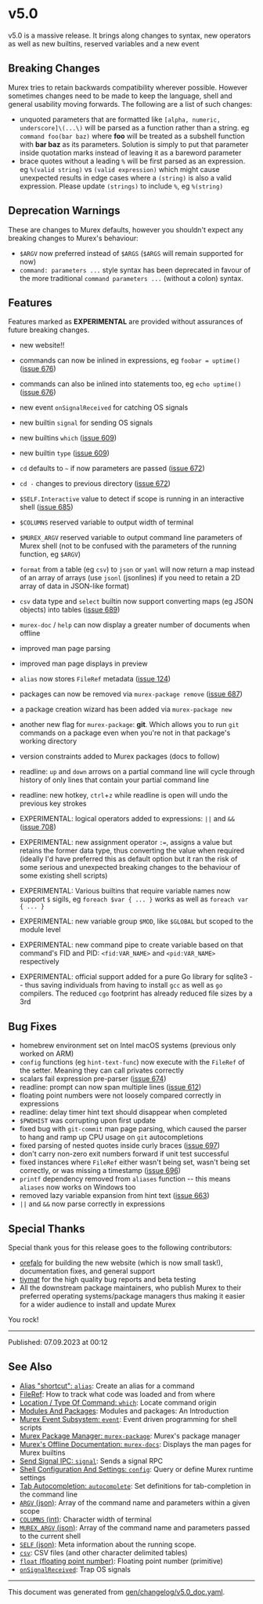 # v5.0

v5.0 is a massive release. It brings along changes to syntax, new operators as well as new builtins, reserved variables and a new event

## Breaking Changes

Murex tries to retain backwards compatibility wherever possible. However sometimes changes need to be made to keep the language, shell and general usability moving forwards. The following are a list of such changes:

* unquoted parameters that are formatted like `[alpha, numeric, underscore]\(...\)` will be parsed as a function rather than a string. eg `command foo(bar baz)` where **foo** will be treated as a subshell function with **bar baz** as its parameters. Solution is simply to put that parameter inside quotation marks instead of leaving it as a bareword parameter
* brace quotes without a leading `%` will be first parsed as an expression. eg `%(valid string)` vs `(valid expression)` which might cause unexpected results in edge cases where a `(string)` is also a valid expression. Please update `(strings)` to include `%`, eg `%(string)`

## Deprecation Warnings

These are changes to Murex defaults, however you shouldn't expect any breaking changes to Murex's behaviour:

* `$ARGV` now preferred instead of `$ARGS` (`$ARGS` will remain supported for now)
* `command: parameters ...` style syntax has been deprecated in favour of the more traditional `command parameters ...` (without a colon) syntax. 

## Features

Features marked as **EXPERIMENTAL** are provided without assurances of future breaking changes.

* new website!!
* commands can now be inlined in expressions, eg `foobar = uptime()` ([issue 676](https://github.com/lmorg/murex/issues/676))
* commands can also be inlined into statements too, eg `echo uptime()` ([issue 676](https://github.com/lmorg/murex/issues/676))

* new event `onSignalReceived` for catching OS signals
* new builtin `signal` for sending OS signals
* new builtins `which` ([issue 609](https://github.com/lmorg/murex/issues/609))
* new builtin `type` ([issue 609](https://github.com/lmorg/murex/issues/609))
* `cd` defaults to `~` if now parameters are passed ([issue 672](https://github.com/lmorg/murex/issues/672))
* `cd -` changes to previous directory ([issue 672](https://github.com/lmorg/murex/issues/672))
* `$SELF.Interactive` value to detect if scope is running in an interactive shell ([issue 685](https://github.com/lmorg/murex/issues/685))
* `$COLUMNS` reserved variable to output width of terminal
* `$MUREX_ARGV` reserved variable to output command line parameters of Murex shell (not to be confused with the parameters of the running function, eg `$ARGV`)
* `format` from a table (eg `csv`) to `json` or `yaml` will now return a map instead of an array of arrays (use `jsonl` (jsonlines) if you need to retain a 2D array of data in JSON-like format)
* `csv` data type and `select` builtin now support converting maps (eg JSON objects) into tables ([issue 689](https://github.com/lmorg/murex/issues/689))
* `murex-doc` / `help` can now display a greater number of documents when offline
* improved man page parsing
* improved man page displays in preview
* `alias` now stores `FileRef` metadata ([issue 124](https://github.com/lmorg/murex/issues/124))
* packages can now be removed via `murex-package remove` ([issue 687](https://github.com/lmorg/murex/issues/687))
* a package creation wizard has been added via `murex-package new`
* another new flag for `murex-package`: **git**. Which allows you to run `git` commands on a package even when you're not in that package's working directory
* version constraints added to Murex packages (docs to follow)
* readline: `up` and `down` arrows on a partial command line will cycle through history of only lines that contain your partial command line
* readline: new hotkey, `ctrl`+`z` while readline is open will undo the previous key strokes
* EXPERIMENTAL: logical operators added to expressions: `||` and `&&` ([issue 708](https://github.com/lmorg/murex/issues/708))
* EXPERIMENTAL: new assignment operator `:=`, assigns a value but retains the former data type, thus converting the value when required (ideally I'd have preferred this as default option but it ran the risk of some serious and unexpected breaking changes to the behaviour of some existing shell scripts)
* EXPERIMENTAL: Various builtins that require variable names now support `$` sigils, eg `foreach $var { ... }` works as well as `foreach var { ... }`
* EXPERIMENTAL: new variable group `$MOD`, like `$GLOBAL` but scoped to the module level
* EXPERIMENTAL: new command pipe to create variable based on that command's FID and PID: `<fid:VAR_NAME>` and `<pid:VAR_NAME>` respectively
* EXPERIMENTAL: official support added for a pure Go library for sqlite3 -- thus saving individuals from having to install `gcc` as well as `go` compilers. The reduced `cgo` footprint has already reduced file sizes by a 3rd

## Bug Fixes

* homebrew environment set on Intel macOS systems (previous only worked on ARM)
* `config` functions (eg `hint-text-func`) now execute with the `FileRef` of the setter. Meaning they can call privates correctly
* scalars fail expression pre-parser ([issue 674](https://github.com/lmorg/murex/issues/674))
* readline: prompt can now span multiple lines ([issue 612](https://github.com/lmorg/murex/issues/612))
* floating point numbers were not loosely compared correctly in expressions
* readline: delay timer hint text should disappear when completed
* `$PWDHIST` was corrupting upon first update
* fixed bug with `git-commit` man page parsing, which caused the parser to hang and ramp up CPU usage on `git` autocompletions
* fixed parsing of nested quotes inside curly braces ([issue 697](https://github.com/lmorg/murex/issues/697))
* don't carry non-zero exit numbers forward if unit test successful
* fixed instances where `FileRef` either wasn't being set, wasn't being set correctly, or was missing a timestamp ([issue 696](https://github.com/lmorg/murex/issues/696))
* `printf` dependency removed from `aliases` function -- this means `aliases` now works on Windows too
* removed lazy variable expansion from hint text ([issue 663](https://github.com/lmorg/murex/issues/663))
* `||` and `&&` now parse correctly in expressions

## Special Thanks

Special thank yous for this release goes to the following contributors:

* [orefalo](https://github.com/orefalo) for building the new website (which is now small task!), documentation fixes, and general support
* [tiymat](https://github.com/tiymat) for the high quality bug reports and beta testing
* All the downstream package maintainers, who publish Murex to their preferred operating systems/package managers thus making it easier for a wider audience to install and update Murex

You rock!

<hr>

Published: 07.09.2023 at 00:12

## See Also

* [Alias "shortcut": `alias`](../commands/alias.md):
  Create an alias for a command
* [FileRef](../user-guide/fileref.md):
  How to track what code was loaded and from where
* [Location / Type Of Command: `which`](../commands/which.md):
  Locate command origin
* [Modules And Packages](../user-guide/modules.md):
  Modules and packages: An Introduction
* [Murex Event Subsystem: `event`](../commands/event.md):
  Event driven programming for shell scripts
* [Murex Package Manager: `murex-package`](../commands/murex-package.md):
  Murex's package manager
* [Murex's Offline Documentation: `murex-docs`](../commands/murex-docs.md):
  Displays the man pages for Murex builtins
* [Send Signal IPC: `signal`](../commands/signal.md):
  Sends a signal RPC
* [Shell Configuration And Settings: `config`](../commands/config.md):
  Query or define Murex runtime settings
* [Tab Autocompletion: `autocomplete`](../commands/autocomplete.md):
  Set definitions for tab-completion in the command line
* [`ARGV` (json)](../variables/argv.md):
  Array of the command name and parameters within a given scope
* [`COLUMNS` (int)](../variables/columns.md):
  Character width of terminal
* [`MUREX_ARGV` (json)](../variables/murex_argv.md):
  Array of the command name and parameters passed to the current shell
* [`SELF` (json)](../variables/self.md):
  Meta information about the running scope.
* [`csv`](../types/csv.md):
  CSV files (and other character delimited tables)
* [`float` (floating point number)](../types/float.md):
  Floating point number (primitive)
* [`onSignalReceived`](../events/onsignalreceived.md):
  Trap OS signals

<hr/>

This document was generated from [gen/changelog/v5.0_doc.yaml](https://github.com/lmorg/murex/blob/master/gen/changelog/v5.0_doc.yaml).